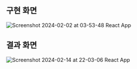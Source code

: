 ## 구현 화면

![Screenshot 2024-02-02 at 03-53-48 React App](https://github.com/wlstmd/AWS-Cost/assets/127307160/f65c66c5-66dc-4b2a-af5d-e675ab9a6c1d)

## 결과 화면

![Screenshot 2024-02-14 at 22-03-06 React App](https://github.com/wlstmd/AWS-Cost/assets/127307160/849eadd3-7e9b-4409-a3c0-9fd6f15a1f2b)
